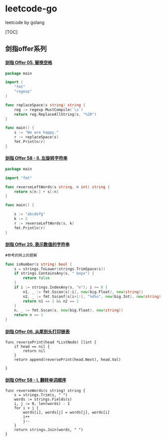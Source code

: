 # leetcode-go

leetcode by golang

[TOC]

## 剑指offer系列

#### [剑指 Offer 05. 替换空格](https://leetcode.cn/problems/ti-huan-kong-ge-lcof/)

```go
package main

import (
	"fmt"
	"regexp"
)

func replaceSpace(s string) string {
	reg := regexp.MustCompile(`\s`)
	return reg.ReplaceAllString(s, "%20")
}

func main() {
	s := "We are happy."
	r := replaceSpace(s)
	fmt.Println(r)
}

```

#### [剑指 Offer 58 - II. 左旋转字符串](https://leetcode.cn/problems/zuo-xuan-zhuan-zi-fu-chuan-lcof/)

```go
package main

import "fmt"

func reverseLeftWords(s string, n int) string {
	return s[n:] + s[:n]
}

func main() {

	s := "abcdefg"
	k := 2
	r := reverseLeftWords(s, k)
	fmt.Println(r)
}

```

#### [剑指 Offer 20. 表示数值的字符串](https://leetcode.cn/problems/biao-shi-shu-zhi-de-zi-fu-chuan-lcof/)

```go
#参考的网上的题解

func isNumber(s string) bool {
	s = strings.ToLower(strings.TrimSpace(s))
	if strings.ContainsAny(s, " bopx") {
		return false
	}
	if i := strings.IndexAny(s, "e"); i >= 0 {
		n1, _ := fmt.Sscan(s[:i], new(big.Float), new(string))
		n2, _ := fmt.Sscanf(s[i+1:], "%d%s", new(big.Int), new(string)) // %d 强制以十进制方式读入
		return n1 == 1 && n2 == 1
	}
	n, _ := fmt.Sscan(s, new(big.Float), new(string))
	return n == 1
}
```

#### [剑指 Offer 06. 从尾到头打印链表](https://leetcode.cn/problems/cong-wei-dao-tou-da-yin-lian-biao-lcof/)

```
func reversePrint(head *ListNode) []int {
	if head == nil {
		return nil
	}
	return append(reversePrint(head.Next), head.Val)

}
```

#### [剑指 Offer 58 - I. 翻转单词顺序](https://leetcode.cn/problems/fan-zhuan-dan-ci-shun-xu-lcof/)

```
func reverseWords(s string) string {
    s = strings.Trim(s, " ")
    words := strings.Fields(s)
    i, j := 0, len(words) - 1
    for i < j {
        words[i], words[j] = words[j], words[i]
        i++
        j--    
    }
    return strings.Join(words, " ")
}
```

